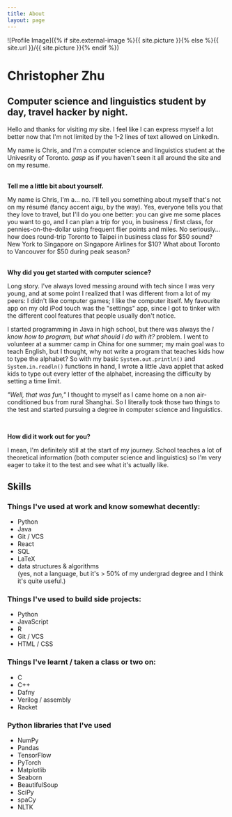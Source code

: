 ```yaml
---
title: About
layout: page
---
```

![Profile Image]({% if site.external-image %}{{ site.picture }}{% else %}{{ site.url }}/{{ site.picture }}{% endif %})

<h1>Christopher Zhu</h1>
<h2>Computer science and linguistics student by day, travel hacker by night. </h2>

<p>
Hello and thanks for visiting my site. I feel like I can express myself a lot better now that I'm not limited by the 1-2 lines of text allowed on LinkedIn. 
	
My name is Chris, and I'm a computer science and linguistics student at the Univesrity of Toronto. *gasp* as if you haven't seen it all around the site and on my resume. </p>

<br>
<b>Tell me a little bit about yourself.</b>

<p>My name is Chris, I'm a... no. I'll tell you something about myself that's not on my résumé (fancy accent aigu, by the way). Yes, everyone tells you that they love to travel, but I'll do you one better: you can give me some places you want to go, and I can plan a trip for you, in business / first class, for pennies-on-the-dollar using frequent flier points and miles. No seriously... how does round-trip Toronto to Taipei in business class for $50 sound? New York to Singapore on Singapore Airlines for $10? What about Toronto to Vancouver for $50 during peak season? </p>

<br>
<b> Why did you get started with computer science?</b>

<p>Long story. I've always loved messing around with tech since I was very young, and at some point I realized that I was different from a lot of my peers: I didn't like computer games; I like the computer itself. My favourite app on my old iPod touch was the "settings" app, since I got to tinker with the different cool features that people usually don't notice. 

I started programming in Java in high school, but there was always the <i>I know how to program, but what should I do with it?</i> problem. I went to volunteer at a summer camp in China for one summer; my main goal was to teach English, but I thought, why not write a program that teaches kids how to type the alphabet? So with my basic <code>System.out.println()</code> and <code>System.in.readln()</code> functions in hand, I wrote a little Java applet that asked kids to type  out every letter of the alphabet, increasing the difficulty by setting a time limit. 

<i>"Well, that was fun,"</i> I thought to myself as I came home on a non air-conditioned bus from rural Shanghai. So I literally took those two things to the test and started pursuing a degree in computer science and linguistics. </p>

<br>


<b>How did it work out for you?</b>

<p> I mean, I'm definitely still at the start of my journey. School teaches a lot of theoretical information (both computer science and linguistics) so I'm very eager to take it to the test and see what it's actually like. </p>


<h2>Skills</h2>
<h3>Things I've used at work and know somewhat decently: </h3>
	
<ul class="skill-list">
	<li>Python</li>
	<li>Java</li>
	<li>Git / VCS</li>
	<li>React</li>
	<li>SQL</li>
	<li>LaTeX</li>
	<li>data structures & algorithms</li> (yes, not a language, but it's > 50% of my undergrad degree and I think it's quite useful.)
</ul>

<h3> Things I've used to build side projects: </h3>
<ul class="skill-list-2">
	<li>Python</li>
	<li>JavaScript</li>
	<li>R</li>
	<li>Git / VCS</li>
	<li>HTML / CSS</li>
</ul>

<h3> Things I've learnt / taken a class or two on: </h3>
<ul class="skill-list-3">
	<li>C</li>
	<li>C++</li>
	<li>Dafny</li>
	<li>Verilog / assembly</li>
	<li>Racket</li>
</ul>

<h3> Python libraries that I've used </h3>
<ul class="python-lib">
	<li>NumPy</li>
	<li>Pandas</li>
	<li>TensorFlow</li>
	<li>PyTorch</li>
	<li>Matplotlib</li>
	<li>Seaborn</li>
	<li>BeautifulSoup</li>
	<li>SciPy</li>
	<li>spaCy</li>
	<li>NLTK</li>

</ul>

